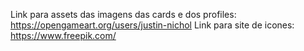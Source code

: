 Link para assets das imagens das cards e dos profiles: https://opengameart.org/users/justin-nichol
Link para site de icones: https://www.freepik.com/